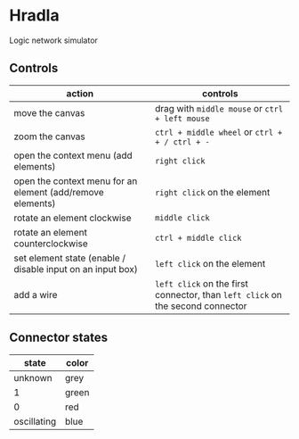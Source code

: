 # Hradla

Logic network simulator

## Controls

| action                                                     | controls                                                                       |
| ---------------------------------------------------------- | ------------------------------------------------------------------------------ |
| move the canvas                                            | drag with `middle mouse` or `ctrl + left mouse`                                |
| zoom the canvas                                            | `ctrl + middle wheel` or `ctrl + + / ctrl + -`                                 |
| open the context menu (add elements)                       | `right click`                                                                  |
| open the context menu for an element (add/remove elements) | `right click` on the element                                                   |
| rotate an element clockwise                                | `middle click`                                                                 |
| rotate an element counterclockwise                         | `ctrl + middle click`                                                          |
| set element state (enable / disable input on an input box) | `left click` on the element                                                    |
| add a wire                                                 | `left click` on the first connector, than `left click` on the second connector |

## Connector states

| state       | color                           |
| ----------- | ------------------------------- |
| unknown     | <!-- color unknown --> grey     |
| 1           | <!-- color on --> green         |
| 0           | <!-- color off --> red          |
| oscillating | <!-- color oscillating --> blue |
